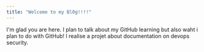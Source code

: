 ```yaml
---
title: "Welcome to my Bl0g!!!!"
---
```


I'm glad you are here. I plan to talk about my GitHub learning but also waht i plan to do with GitHub!
I realise a projet about documentation on devops security. 
